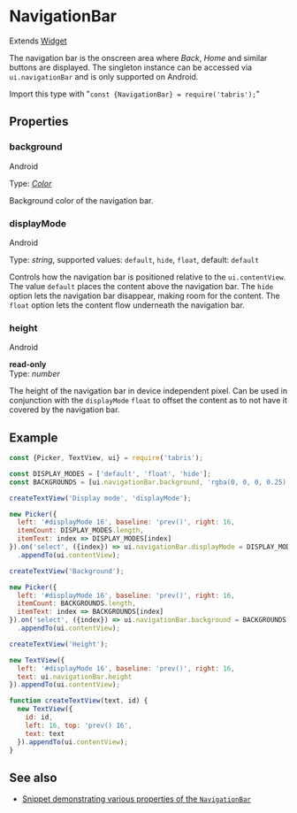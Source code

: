 ---
---
# NavigationBar

Extends [Widget](Widget.md)

The navigation bar is the onscreen area where *Back*, *Home* and similar buttons are displayed. The singleton instance can be accessed via `ui.navigationBar` and is only supported on Android.

Import this type with "`const {NavigationBar} = require('tabris');`"

## Properties

### background
<p class="platforms"><span class="android-tag" title="supported on Android">Android</span></p>

Type: *[Color](../types.md#color)*

Background color of the navigation bar.

### displayMode
<p class="platforms"><span class="android-tag" title="supported on Android">Android</span></p>

Type: *string*, supported values: `default`, `hide`, `float`, default: `default`

Controls how the navigation bar is positioned relative to the `ui.contentView`. The value `default` places the content above the navigation bar. The `hide` option lets the navigation bar disappear, making room for the content. The `float` option lets the content flow underneath the navigation bar.

### height
<p class="platforms"><span class="android-tag" title="supported on Android">Android</span></p>

**read-only**<br/>
Type: *number*

The height of the navigation bar in device independent pixel. Can be used in conjunction with the `displayMode` `float` to offset the content as to not have it covered by the navigation bar.


## Example
```js
const {Picker, TextView, ui} = require('tabris');

const DISPLAY_MODES = ['default', 'float', 'hide'];
const BACKGROUNDS = [ui.navigationBar.background, 'rgba(0, 0, 0, 0.25)', 'red', 'green', 'blue'];

createTextView('Display mode', 'displayMode');

new Picker({
  left: '#displayMode 16', baseline: 'prev()', right: 16,
  itemCount: DISPLAY_MODES.length,
  itemText: index => DISPLAY_MODES[index]
}).on('select', ({index}) => ui.navigationBar.displayMode = DISPLAY_MODES[index])
  .appendTo(ui.contentView);

createTextView('Background');

new Picker({
  left: '#displayMode 16', baseline: 'prev()', right: 16,
  itemCount: BACKGROUNDS.length,
  itemText: index => BACKGROUNDS[index]
}).on('select', ({index}) => ui.navigationBar.background = BACKGROUNDS[index])
  .appendTo(ui.contentView);

createTextView('Height');

new TextView({
  left: '#displayMode 16', baseline: 'prev()', right: 16,
  text: ui.navigationBar.height
}).appendTo(ui.contentView);

function createTextView(text, id) {
  new TextView({
    id: id,
    left: 16, top: 'prev() 16',
    text: text
  }).appendTo(ui.contentView);
}
```
## See also

- [Snippet demonstrating various properties of the `NavigationBar`](https://github.com/eclipsesource/tabris-js/tree/v2.0.0-rc2/snippets/navigationbar.js)
